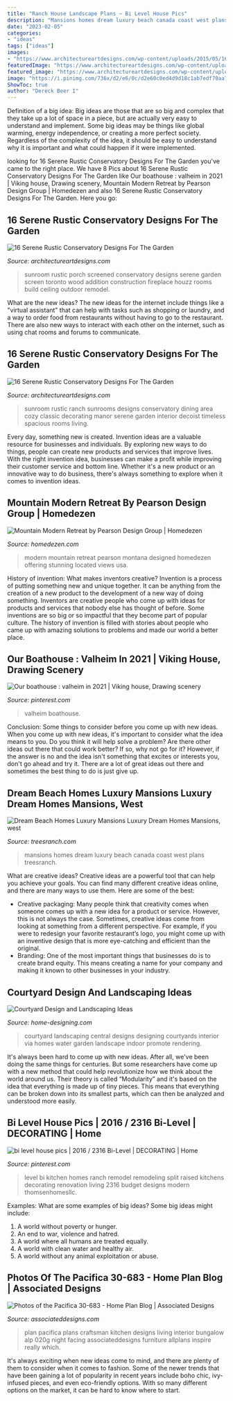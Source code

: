 ```yaml
---
title: "Ranch House Landscape Plans ~ Bi Level House Pics"
description: "Mansions homes dream luxury beach canada coast west plans treesranch"
date: "2023-02-05"
categories:
- "ideas"
tags: ["ideas"]
images:
- "https://www.architectureartdesigns.com/wp-content/uploads/2015/05/16-Serene-Rustic-Conservatory-Designs-For-The-Garden-10-630x420.jpg"
featuredImage: "https://www.architectureartdesigns.com/wp-content/uploads/2015/05/16-Serene-Rustic-Conservatory-Designs-For-The-Garden-10-630x420.jpg"
featured_image: "https://www.architectureartdesigns.com/wp-content/uploads/2015/05/16-Serene-Rustic-Conservatory-Designs-For-The-Garden-10-630x420.jpg"
image: "https://i.pinimg.com/736x/d2/e6/0c/d2e60c0ed4d9d18c1ab7edf70aa7b9ab.jpg"
ShowToc: true
author: "Dereck Beer I"
---
```



Definition of a big idea:
Big ideas are those that are so big and complex that they take up a lot of space in a piece, but are actually very easy to understand and implement. Some big ideas may be things like global warming, energy independence, or creating a more perfect society. Regardless of the complexity of the idea, it should be easy to understand why it is important and what could happen if it were implemented.

	

		
looking for 16 Serene Rustic Conservatory Designs For The Garden you've came to the right place. We have 8 Pics about 16 Serene Rustic Conservatory Designs For The Garden like Our boathouse : valheim in 2021 | Viking house, Drawing scenery, Mountain Modern Retreat by Pearson Design Group | Homedezen and also 16 Serene Rustic Conservatory Designs For The Garden. Here you go:
		
    
## 16 Serene Rustic Conservatory Designs For The Garden

<img loading=lazy src="https://www.architectureartdesigns.com/wp-content/uploads/2015/05/16-Serene-Rustic-Conservatory-Designs-For-The-Garden-10-630x420.jpg" onerror="this.onerror=null;this.src='https://tse3.mm.bing.net/th?id=OIP.uOK21BPLyv75I9ccDd1GzAHaE8&amp;pid=15.1';" alt="16 Serene Rustic Conservatory Designs For The Garden">

_Source: architectureartdesigns.com_

>sunroom rustic porch screened conservatory designs serene garden screen toronto wood addition construction fireplace houzz rooms build ceiling outdoor remodel. 

	

What are the new ideas?
The new ideas for the internet include things like a "virtual assistant" that can help with tasks such as shopping or laundry, and a way to order food from restaurants without having to go to the restaurant. There are also new ways to interact with each other on the internet, such as using chat rooms and forums to communicate.

    
## 16 Serene Rustic Conservatory Designs For The Garden

<img loading=lazy src="https://www.architectureartdesigns.com/wp-content/uploads/2015/05/16-Serene-Rustic-Conservatory-Designs-For-The-Garden-12-630x451.jpg" onerror="this.onerror=null;this.src='https://tse1.mm.bing.net/th?id=OIP.kTUQljhjlSudfLrNTVjKFgHaFT&amp;pid=15.1';" alt="16 Serene Rustic Conservatory Designs For The Garden">

_Source: architectureartdesigns.com_

>sunroom rustic ranch sunrooms designs conservatory dining area cozy classic decorating manor serene garden interior decoist timeless spacious rooms living. 

	

Every day, something new is created. Invention ideas are a valuable resource for businesses and individuals. By exploring new ways to do things, people can create new products and services that improve lives. With the right invention idea, businesses can make a profit while improving their customer service and bottom line. Whether it's a new product or an innovative way to do business, there's always something to explore when it comes to invention ideas.

    
## Mountain Modern Retreat By Pearson Design Group | Homedezen

<img loading=lazy src="http://www.homedezen.com/wp-content/uploads/2014/08/Mountain-Modern-Retreat-by-Pearson-Design-Group-05.jpg" onerror="this.onerror=null;this.src='https://tse3.mm.bing.net/th?id=OIP.9EX_7xvhOxb4Vrj2vlxynAHaE6&amp;pid=15.1';" alt="Mountain Modern Retreat by Pearson Design Group | Homedezen">

_Source: homedezen.com_

>modern mountain retreat pearson montana designed homedezen offering stunning located views usa. 

	

History of invention: What makes inventors creative?
Invention is a process of putting something new and unique together. It can be anything from the creation of a new product to the development of a new way of doing something. Inventors are creative people who come up with ideas for products and services that nobody else has thought of before. Some inventions are so big or so impactful that they become part of popular culture. The history of invention is filled with stories about people who came up with amazing solutions to problems and made our world a better place.

    
## Our Boathouse : Valheim In 2021 | Viking House, Drawing Scenery

<img loading=lazy src="https://i.pinimg.com/736x/79/f8/fb/79f8fbebc4cd58f57050d10d1dab0439.jpg" onerror="this.onerror=null;this.src='https://tse4.mm.bing.net/th?id=OIP.Q1TyKpep6jt_xXB9QJm9XgHaEK&amp;pid=15.1';" alt="Our boathouse : valheim in 2021 | Viking house, Drawing scenery">

_Source: pinterest.com_

>valheim boathouse. 

	

Conclusion: Some things to consider before you come up with new ideas.
When you come up with new ideas, it's important to consider what the idea means to you. Do you think it will help solve a problem? Are there other ideas out there that could work better? If so, why not go for it? However, if the answer is no and the idea isn't something that excites or interests you, don't go ahead and try it. There are a lot of great ideas out there and sometimes the best thing to do is just give up.

    
## Dream Beach Homes Luxury Mansions Luxury Dream Homes Mansions, West

<img loading=lazy src="http://www.treesranch.com/dimension/1024x768/upload/2016/11/28/dream-beach-homes-luxury-mansions-luxury-dream-homes-mansions-lrg-8ced516f64f0cb39.jpg" onerror="this.onerror=null;this.src='https://tse2.mm.bing.net/th?id=OIP.5RzsbXpEAWW95_T6N42bOAHaFj&amp;pid=15.1';" alt="Dream Beach Homes Luxury Mansions Luxury Dream Homes Mansions, west">

_Source: treesranch.com_

>mansions homes dream luxury beach canada coast west plans treesranch. 

	

What are creative ideas?
Creative ideas are a powerful tool that can help you achieve your goals. You can find many different creative ideas online, and there are many ways to use them. Here are some of the best:  
- Creative packaging: Many people think that creativity comes when someone comes up with a new idea for a product or service. However, this is not always the case. Sometimes, creative ideas come from looking at something from a different perspective. For example, if you were to redesign your favorite restaurant’s logo, you might come up with an inventive design that is more eye-catching and efficient than the original. 
- Branding: One of the most important things that businesses do is to create brand equity. This means creating a name for your company and making it known to other businesses in your industry.

    
## Courtyard Design And Landscaping Ideas

<img loading=lazy src="http://cdn.home-designing.com/wp-content/uploads/2010/10/Central-Courtyard-beautiful-designs-by-Zorrodesigns.jpg" onerror="this.onerror=null;this.src='https://tse1.mm.bing.net/th?id=OIP.00AVED_9FoX5MxL9r3ZxVgHaLH&amp;pid=15.1';" alt="Courtyard Design and Landscaping Ideas">

_Source: home-designing.com_

>courtyard landscaping central designs designing courtyards interior via homes water garden landscape indoor promote rendering. 

	

It's always been hard to come up with new ideas. After all, we've been doing the same things for centuries. But some researchers have come up with a new method that could help revolutionize how we think about the world around us. Their theory is called “Modularity” and it's based on the idea that everything is made up of tiny pieces. This means that everything can be broken down into its smallest parts, which can then be analyzed and understood more easily.

    
## Bi Level House Pics | 2016 / 2316 Bi-Level | DECORATING | Home

<img loading=lazy src="https://i.pinimg.com/736x/d2/e6/0c/d2e60c0ed4d9d18c1ab7edf70aa7b9ab.jpg" onerror="this.onerror=null;this.src='https://tse4.mm.bing.net/th?id=OIP.4jIe41GmK_E-KI_qbJ5gLAHaE6&amp;pid=15.1';" alt="bi level house pics | 2016 / 2316 Bi-Level | DECORATING | Home">

_Source: pinterest.com_

>level bi kitchen homes ranch remodel remodeling split raised kitchens decorating renovation living 2316 budget designs modern thomsenhomesllc. 

	

Examples: What are some examples of big ideas?
Some big ideas might include: 
1. A world without poverty or hunger.
2. An end to war, violence and hatred.
3. A world where all humans are treated equally.
4. A world with clean water and healthy air.
5. A world without any animal exploitation or abuse.

    
## Photos Of The Pacifica 30-683 - Home Plan Blog | Associated Designs

<img loading=lazy src="https://associateddesigns.com/sites/default/files/30-683_pacifica_great_room_facing_kitchen_night_0.jpg" onerror="this.onerror=null;this.src='https://tse2.mm.bing.net/th?id=OIP.MmnFkJ0a-JalhwwW_Ef5gAHaE0&amp;pid=15.1';" alt="Photos of the Pacifica 30-683 - Home Plan Blog | Associated Designs">

_Source: associateddesigns.com_

>plan pacifica plans craftsman kitchen designs living interior bungalow alp 020g night facing associateddesigns furniture allplans inspire really which. 

	

It's always exciting when new ideas come to mind, and there are plenty of them to consider when it comes to fashion. Some of the newer trends that have been gaining a lot of popularity in recent years include boho chic, ivy-infused pieces, and even eco-friendly options. With so many different options on the market, it can be hard to know where to start.


